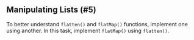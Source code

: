 ## Manipulating Lists (#5)

To better understand `flatten()` and `flatMap()` functions, implement one 
using another.
In this task, implement `flatMap()` using `flatten()`.